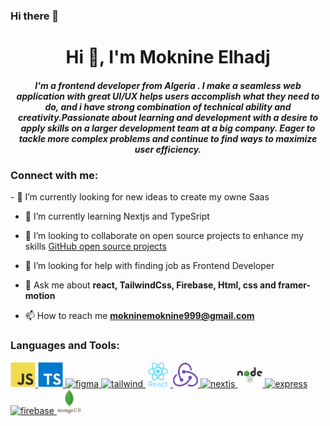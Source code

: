 ### Hi there 👋


<h1 align="center">Hi 👋, I'm Moknine Elhadj</h1>
<h5 align="center" lineHeight='10px' >I'm a frontend developer from Algeria . I make a seamless web application with great UI/UX helps users accomplish what they need to do, and i have strong combination of technical ability and creativity.Passionate about learning and development with a desire to apply skills on a larger development team at a big company. Eager to tackle more complex problems and continue to find ways to maximize user efficiency. </h5>
<!-- <img with='300px' height='300px' borderRadius:"50px" align='right' src='https://icons8.com/illustrations/illustration/marginalia-a-person-sitting-in-front-of-a-computer-screen--animated' alt='image' /> -->



<h3 align="left">Connect with me:</h3>
<p align="left">
  - 🔭 I’m currently looking for new ideas to create my owne Saas 

- 🌱 I’m currently learning Nextjs and TypeSript 

- 👯 I’m looking to collaborate on open source projects to enhance my skills [GitHub open source projects](gitHub)

- 🤝 I’m looking for help with finding job as Frontend Developer

- 💬 Ask me about **react, TailwindCss, Firebase, Html, css and framer-motion**

- 📫 How to reach me **mokninemoknine999@gmail.com**
</p>

<h3 align="left">Languages and Tools:</h3>

  <a href="https://developer.mozilla.org/en-US/docs/Web/JavaScript" target="_blank" rel="noreferrer"> 
    <img src="https://raw.githubusercontent.com/devicons/devicon/master/icons/javascript/javascript-original.svg" alt="javascript" width="40" height="40"/>
  </a>
  <a href="https://www.typescriptlang.org/" target="_blank" rel="noreferrer">
    <img src="https://raw.githubusercontent.com/devicons/devicon/master/icons/typescript/typescript-original.svg" alt="typescript" width="40" height="40"/>  
  <a href="https://www.figma.com/" target="_blank" rel="noreferrer">
    <img src="https://www.vectorlogo.zone/logos/figma/figma-icon.svg" alt="figma" width="40" height="40"/>
  </a>
  <a href="https://tailwindcss.com/" target="_blank" rel="noreferrer">
    <img src="https://www.vectorlogo.zone/logos/tailwindcss/tailwindcss-icon.svg" alt="tailwind" width="40" height="40"/> 
  </a>
  <a href="https://reactjs.org/" target="_blank" rel="noreferrer">
    <img src="https://raw.githubusercontent.com/devicons/devicon/master/icons/react/react-original-wordmark.svg" alt="react" width="40" height="40"/>
  </a>  
  <a href="https://redux.js.org" target="_blank" rel="noreferrer"> 
    <img src="https://raw.githubusercontent.com/devicons/devicon/master/icons/redux/redux-original.svg" alt="redux" width="40" height="40"/> 
  </a> 
  <a href="https://nextjs.org/" target="_blank" rel="noreferrer"> 
    <img src="https://imgs.search.brave.com/1HNqwnuFl16OF627qNw98sSBAS7m_j9BsREOtdxKm1A/rs:fit:500:0:0:0/g:ce/aHR0cHM6Ly9zdHls/ZXMucmVkZGl0bWVk/aWEuY29tL3Q1XzNo/N3lpL3N0eWxlcy9j/b21tdW5pdHlJY29u/X25zcm96aHI5aWds/OTEucG5n" alt="nextjs" width="40" height="40"/> 
  </a>
  <a href="https://nodejs.org" target="_blank" rel="noreferrer"> 
    <img src="https://raw.githubusercontent.com/devicons/devicon/master/icons/nodejs/nodejs-original-wordmark.svg" alt="nodejs" width="40" height="40"/> 
  </a>

  <a href="https://www.prisma.io" target="_blank" rel="noreferrer">
  <img src="https://imgs.search.brave.com/CDyRGX-1pNiW_aopDsO7CZ2hFj4XvfVe0cB2y0efj8U/rs:fit:500:0:0:0/g:ce/aHR0cHM6Ly9pY29u/cy52ZXJ5aWNvbi5j/b20vcG5nL28vYnVz/aW5lc3MvdnNjb2Rl/LXByb2dyYW0taXRl/bS1pY29uL3ByaXNt/YS5wbmc" alt="express" width="40" height="40"/> 
  </a> 
  <a href="https://firebase.google.com/" target="_blank" rel="noreferrer">
    <img src="https://www.vectorlogo.zone/logos/firebase/firebase-icon.svg" alt="firebase" width="40" height="40"/>
  </a>

  <a href="https://www.mongodb.com/" target="_blank" rel="noreferrer">
    <img src="https://raw.githubusercontent.com/devicons/devicon/master/icons/mongodb/mongodb-original-wordmark.svg" alt="mongodb" width="40" height="40"/> 
  </a> 
